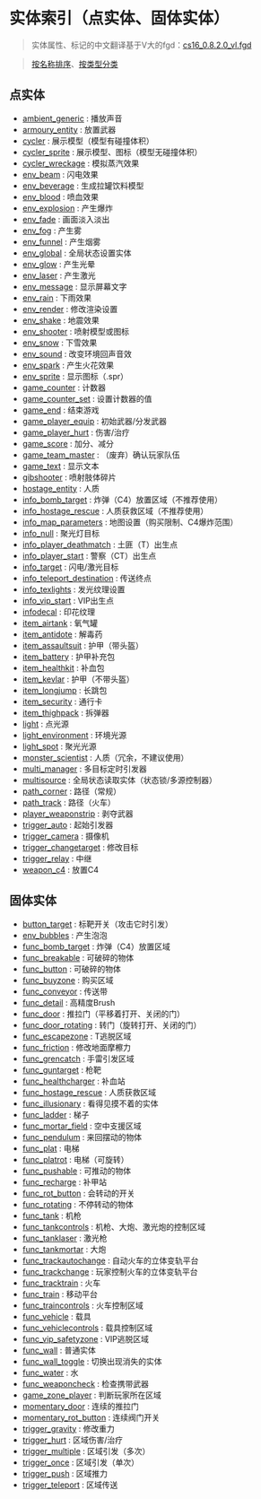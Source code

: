 # 实体索引（点实体、固体实体）
> 实体属性、标记的中文翻译基于V大的fgd：[cs16_0.8.2.0_vl.fgd](resources/cs16_0.8.2.0_vl.fgd ':ignore')

> [按名称排序](wiki/entity/README.md)、[按类型分类](wiki/entity/entity_index_by_category.md)

## 点实体
- [ambient_generic](wiki/entity/ambient_generic) : 播放声音
- [armoury_entity](wiki/entity/armoury_entity) : 放置武器
- [cycler](wiki/entity/cycler) : 展示模型（模型有碰撞体积）
- [cycler_sprite](wiki/entity/cycler_sprite) : 展示模型、图标（模型无碰撞体积）
- [cycler_wreckage](wiki/entity/cycler_wreckage) : 模拟蒸汽效果
- [env_beam](wiki/entity/env_beam) : 闪电效果
- [env_beverage](wiki/entity/env_beverage) : 生成拉罐饮料模型
- [env_blood](wiki/entity/env_blood) : 喷血效果
- [env_explosion](wiki/entity/env_explosion) : 产生爆炸
- [env_fade](wiki/entity/env_fade) : 画面淡入淡出
- [env_fog](wiki/entity/env_fog) : 产生雾
- [env_funnel](wiki/entity/env_funnel) : 产生烟雾
- [env_global](wiki/entity/env_global) : 全局状态设置实体
- [env_glow](wiki/entity/env_glow) : 产生光晕
- [env_laser](wiki/entity/env_laser) : 产生激光
- [env_message](wiki/entity/env_message) : 显示屏幕文字
- [env_rain](wiki/entity/env_rain) : 下雨效果
- [env_render](wiki/entity/env_render) : 修改渲染设置
- [env_shake](wiki/entity/env_shake) : 地震效果
- [env_shooter](wiki/entity/env_shooter) : 喷射模型或图标
- [env_snow](wiki/entity/env_snow) : 下雪效果
- [env_sound](wiki/entity/env_sound) : 改变环境回声音效
- [env_spark](wiki/entity/env_spark) : 产生火花效果
- [env_sprite](wiki/entity/env_sprite) : 显示图标（.spr）
- [game_counter](wiki/entity/game_counter) : 计数器
- [game_counter_set](wiki/entity/game_counter_set) : 设置计数器的值
- [game_end](wiki/entity/game_end) : 结束游戏
- [game_player_equip](wiki/entity/game_player_equip) : 初始武器/分发武器
- [game_player_hurt](wiki/entity/game_player_hurt) : 伤害/治疗
- [game_score](wiki/entity/game_score) : 加分、减分
- [game_team_master](wiki/entity/game_team_master) : （废弃）确认玩家队伍
- [game_text](wiki/entity/game_text) : 显示文本
- [gibshooter](wiki/entity/gibshooter) : 喷射肢体碎片
- [hostage_entity](wiki/entity/hostage_entity) : 人质
- [info_bomb_target](wiki/entity/info_bomb_target) : 炸弹（C4）放置区域（不推荐使用）
- [info_hostage_rescue](wiki/entity/info_hostage_rescue) : 人质获救区域（不推荐使用）
- [info_map_parameters](wiki/entity/info_map_parameters) : 地图设置（购买限制、C4爆炸范围）
- [info_null](wiki/entity/info_null) : 聚光灯目标
- [info_player_deathmatch](wiki/entity/info_player_deathmatch) : 土匪（T）出生点
- [info_player_start](wiki/entity/info_player_start) : 警察（CT）出生点
- [info_target](wiki/entity/info_target) : 闪电/激光目标
- [info_teleport_destination](wiki/entity/info_teleport_destination) : 传送终点
- [info_texlights](wiki/entity/info_texlights) : 发光纹理设置
- [info_vip_start](wiki/entity/info_vip_start) : VIP出生点
- [infodecal](wiki/entity/infodecal) : 印花纹理
- [item_airtank](wiki/entity/item_airtank) : 氧气罐
- [item_antidote](wiki/entity/item_antidote) : 解毒药
- [item_assaultsuit](wiki/entity/item_assaultsuit) : 护甲（带头盔）
- [item_battery](wiki/entity/item_battery) : 护甲补充包
- [item_healthkit](wiki/entity/item_healthkit) : 补血包
- [item_kevlar](wiki/entity/item_kevlar) : 护甲（不带头盔）
- [item_longjump](wiki/entity/item_longjump) : 长跳包
- [item_security](wiki/entity/item_security) : 通行卡
- [item_thighpack](wiki/entity/item_thighpack) : 拆弹器
- [light](wiki/entity/light) : 点光源
- [light_environment](wiki/entity/light_environment) : 环境光源
- [light_spot](wiki/entity/light_spot) : 聚光光源
- [monster_scientist](wiki/entity/monster_scientist) : 人质（冗余，不建议使用）
- [multi_manager](wiki/entity/multi_manager) : 多目标定时引发器
- [multisource](wiki/entity/multisource) : 全局状态读取实体（状态锁/多源控制器）
- [path_corner](wiki/entity/path_corner) : 路径（常规）
- [path_track](wiki/entity/path_track) : 路径（火车）
- [player_weaponstrip](wiki/entity/player_weaponstrip) : 剥夺武器
- [trigger_auto](wiki/entity/trigger_auto) : 起始引发器
- [trigger_camera](wiki/entity/trigger_camera) : 摄像机
- [trigger_changetarget](wiki/entity/trigger_changetarget) : 修改目标
- [trigger_relay](wiki/entity/trigger_relay) : 中继
- [weapon_c4](wiki/entity/weapon_c4) : 放置C4

## 固体实体
- [button_target](wiki/entity/button_target) : 标靶开关（攻击它时引发）
- [env_bubbles](wiki/entity/env_bubbles) : 产生泡泡
- [func_bomb_target](wiki/entity/func_bomb_target) : 炸弹（C4）放置区域
- [func_breakable](wiki/entity/func_breakable) : 可破碎的物体
- [func_button](wiki/entity/func_button) : 可破碎的物体
- [func_buyzone](wiki/entity/func_buyzone) : 购买区域
- [func_conveyor](wiki/entity/func_conveyor) : 传送带
- [func_detail](wiki/entity/func_detail) : 高精度Brush
- [func_door](wiki/entity/func_door) : 推拉门（平移着打开、关闭的门）
- [func_door_rotating](wiki/entity/func_door_rotating) : 转门（旋转打开、关闭的门）
- [func_escapezone](wiki/entity/func_escapezone) : T逃脱区域
- [func_friction](wiki/entity/func_friction) : 修改地面摩檫力
- [func_grencatch](wiki/entity/func_grencatch) : 手雷引发区域
- [func_guntarget](wiki/entity/func_guntarget) : 枪靶
- [func_healthcharger](wiki/entity/func_healthcharger) : 补血站
- [func_hostage_rescue](wiki/entity/func_hostage_rescue) : 人质获救区域
- [func_illusionary](wiki/entity/func_illusionary) : 看得见摸不着的实体
- [func_ladder](wiki/entity/func_ladder) : 梯子
- [func_mortar_field](wiki/entity/func_mortar_field) : 空中支援区域
- [func_pendulum](wiki/entity/func_pendulum) : 来回摆动的物体
- [func_plat](wiki/entity/func_plat) : 电梯
- [func_platrot](wiki/entity/func_platrot) : 电梯（可旋转）
- [func_pushable](wiki/entity/func_pushable) : 可推动的物体
- [func_recharge](wiki/entity/func_recharge) : 补甲站
- [func_rot_button](wiki/entity/func_rot_button) : 会转动的开关
- [func_rotating](wiki/entity/func_rotating) : 不停转动的物体
- [func_tank](wiki/entity/func_tank) : 机枪
- [func_tankcontrols](wiki/entity/func_tankcontrols) : 机枪、大炮、激光炮的控制区域
- [func_tanklaser](wiki/entity/func_tanklaser) : 激光枪
- [func_tankmortar](wiki/entity/func_tankmortar) : 大炮
- [func_trackautochange](wiki/entity/func_trackautochange) : 自动火车的立体变轨平台
- [func_trackchange](wiki/entity/func_trackchange) : 玩家控制火车的立体变轨平台
- [func_tracktrain](wiki/entity/func_tracktrain) : 火车
- [func_train](wiki/entity/func_train) : 移动平台
- [func_traincontrols](wiki/entity/func_traincontrols) : 火车控制区域
- [func_vehicle](wiki/entity/func_vehicle) : 载具
- [func_vehiclecontrols](wiki/entity/func_vehiclecontrols) : 载具控制区域
- [func_vip_safetyzone](wiki/entity/func_vip_safetyzone) : VIP逃脱区域
- [func_wall](wiki/entity/func_wall) : 普通实体
- [func_wall_toggle](wiki/entity/func_wall_toggle) : 切换出现消失的实体
- [func_water](wiki/entity/func_water) : 水
- [func_weaponcheck](wiki/entity/func_weaponcheck) : 检查携带武器
- [game_zone_player](wiki/entity/game_zone_player) : 判断玩家所在区域
- [momentary_door](wiki/entity/momentary_door) : 连续的推拉门
- [momentary_rot_button](wiki/entity/momentary_rot_button) : 连续阀门开关
- [trigger_gravity](wiki/entity/trigger_gravity) : 修改重力
- [trigger_hurt](wiki/entity/trigger_hurt) : 区域伤害/治疗
- [trigger_multiple](wiki/entity/trigger_multiple) : 区域引发（多次）
- [trigger_once](wiki/entity/trigger_once) : 区域引发（单次）
- [trigger_push](wiki/entity/trigger_push) : 区域推力
- [trigger_teleport](wiki/entity/trigger_teleport) : 区域传送

